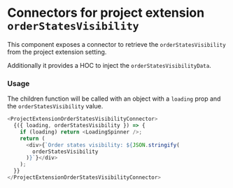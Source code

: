 # Connectors for project extension `orderStatesVisibility`

This component exposes a connector to retrieve the `orderStatesVisibility` from the project extension setting.

Additionally it provides a HOC to inject the `orderStatesVisibilityData`.

### Usage

The children function will be called with an object with a `loading` prop and the `orderStatesVisibility` value.

```js
<ProjectExtensionOrderStatesVisibilityConnector>
  {({ loading, orderStatesVisibility }) => {
    if (loading) return <LoadingSpinner />;
    return (
      <div>{`Order states visibility: ${JSON.stringify(
        orderStatesVisibility
      )}`}</div>
    );
  }}
</ProjectExtensionOrderStatesVisibilityConnector>
```

